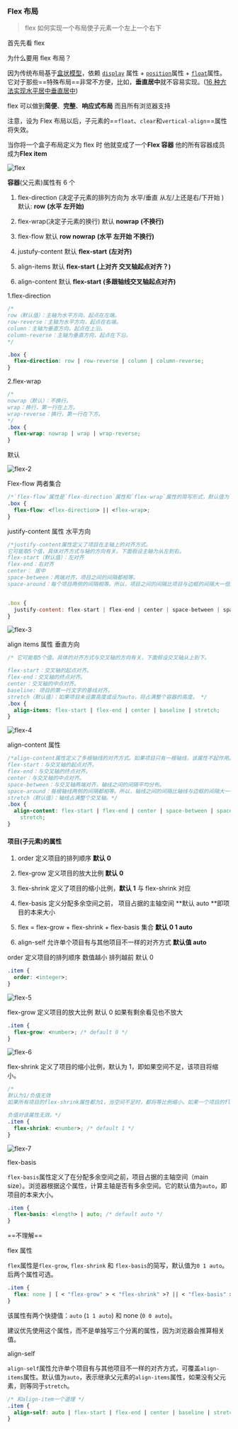 ### Flex 布局

> flex 如何实现一个布局使子元素一个左上一个右下

首先先看 flex

为什么要用 flex 布局？

因为传统布局基于[盒状模型](https://developer.mozilla.org/en-US/docs/Web/CSS/box_model)，依赖 [`display`](https://developer.mozilla.org/en-US/docs/Web/CSS/display) 属性 + [`position`](https://developer.mozilla.org/en-US/docs/Web/CSS/position)属性 + [`float`](https://developer.mozilla.org/en-US/docs/Web/CSS/float)属性。它对于那些==特殊布局==非常不方便，比如，**垂直居中**就不容易实现。([16 种方法实现水平居中垂直居中](https://juejin.im/post/6844903474879004680))

flex 可以做到**简便**、**完整**、**响应式布局** 而且所有浏览器支持

注意，设为 Flex 布局以后，子元素的==`float`、`clear`和`vertical-align`==属性将失效。

当你将一个盒子布局定义为 flex 时 他就变成了一个**Flex 容器** 他的所有容器成员成为**Flex item**

![flex](assets/flex-1.png)

**容器**(父元素)属性有 6 个

1. flex-direction (决定子元素的排列方向为 水平/垂直 从左/上还是右/下开始 ) 默认: **row** **(水平 左开始)**

2. flex-wrap(决定子元素的换行) 默认 **nowrap** **(不换行)**
3. flex-flow 默认 **row nowrap** **(水平 左开始 不换行)**
4. justufy-content 默认 **flex-start** **(左对齐)**
5. align-items 默认 **flex-start** **(上对齐 交叉轴起点对齐？)**
6. align-content 默认 **flex-start** **(多跟轴线交叉轴起点对齐)**

1.flex-direction

```css
/*
row（默认值）：主轴为水平方向，起点在左端。
row-reverse：主轴为水平方向，起点在右端。
column：主轴为垂直方向，起点在上沿。
column-reverse：主轴为垂直方向，起点在下沿。
*/

.box {
  flex-direction: row | row-reverse | column | column-reverse;
}
```

2.flex-wrap

```css
/*
nowrap（默认）：不换行。
wrap：换行，第一行在上方。
wrap-reverse：换行，第一行在下方。
*/
.box {
  flex-wrap: nowrap | wrap | wrap-reverse;
}
```

默认

![flex-2](assets/flex-2.png)

Flex-flow 两者集合

```css
/*`flex-flow`属性是`flex-direction`属性和`flex-wrap`属性的简写形式，默认值为`row nowrap`。*/
.box {
  flex-flow: <flex-direction> || <flex-wrap>;
}
```

justify-content 属性 水平方向

```javascript
/*justify-content属性定义了项目在主轴上的对齐方式。
它可能取5个值，具体对齐方式与轴的方向有关。下面假设主轴为从左到右。
flex-start（默认值）：左对齐
flex-end：右对齐
center： 居中
space-between：两端对齐，项目之间的间隔都相等。
space-around：每个项目两侧的间隔相等。所以，项目之间的间隔比项目与边框的间隔大一倍。*/


.box {
  justify-content: flex-start | flex-end | center | space-between | space-around;
}

```

![flex-3](assets/flex-3.png)

align items 属性 垂直方向

```css
/* 它可能取5个值。具体的对齐方式与交叉轴的方向有关，下面假设交叉轴从上到下。

flex-start：交叉轴的起点对齐。
flex-end：交叉轴的终点对齐。
center：交叉轴的中点对齐。
baseline: 项目的第一行文字的基线对齐。
stretch（默认值）：如果项目未设置高度或设为auto，将占满整个容器的高度。 */
.box {
  align-items: flex-start | flex-end | center | baseline | stretch;
}
```

![flex-4](assets/flex-4.png)

align-content 属性

```css
/*align-content属性定义了多根轴线的对齐方式。如果项目只有一根轴线，该属性不起作用。
flex-start：与交叉轴的起点对齐。
flex-end：与交叉轴的终点对齐。
center：与交叉轴的中点对齐。
space-between：与交叉轴两端对齐，轴线之间的间隔平均分布。
space-around：每根轴线两侧的间隔都相等。所以，轴线之间的间隔比轴线与边框的间隔大一倍。
stretch（默认值）：轴线占满整个交叉轴。*/
.box {
  align-content: flex-start | flex-end | center | space-between | space-around |
    stretch;
}
```

#### 项目(子元素)的属性

1. order 定义项目的排列顺序 **默认 0**

2. flex-grow 定义项目的放大比例 **默认 0**
3. flex-shrink 定义了项目的缩小比例，**默认 1** 与 flex-shrink 对应
4. flex-basis 定义分配多余空间之前， 项目占据的主轴空间 **默认 auto **即项目的本来大小
5. flex = flex-grow + flex-shrink + flex-basis 集合 **默认 0 1 auto**
6. align-self 允许单个项目有与其他项目不一样的对齐方式 **默认值 auto**

order 定义项目的排列顺序 数值越小 排列越前 默认 0

```css
.item {
  order: <integer>;
}
```

![flex-5](assets/flex-5.png)

flex-grow 定义项目的放大比例 默认 0 如果有剩余看见也不放大

```css
.item {
  flex-grow: <number>; /* default 0 */
}
```

![flex-6](assets/flex-6.png)

flex-shrink 定义了项目的缩小比例，默认为 1，即如果空间不足，该项目将缩小。

```css
/*
默认为1/负值无效
如果所有项目的flex-shrink属性都为1，当空间不足时，都将等比例缩小。如果一个项目的flex-shrink属性为0，其他项目都为1，则空间不足时，前者不缩小。

负值对该属性无效。*/
.item {
  flex-shrink: <number>; /* default 1 */
}
```

![flex-7](assets/flex-7.png)

flex-basis

`flex-basis`属性定义了在分配多余空间之前，项目占据的主轴空间（main size）。浏览器根据这个属性，计算主轴是否有多余空间。它的默认值为`auto`，即项目的本来大小。

```css
.item {
  flex-basis: <length> | auto; /* default auto */
}
```

==不理解==

flex 属性

`flex`属性是`flex-grow`, `flex-shrink` 和 `flex-basis`的简写，默认值为`0 1 auto`。后两个属性可选。

```css
.item {
  flex: none | [ < "flex-grow" > < "flex-shrink" >? || < "flex-basis" > ];
}
```

该属性有两个快捷值：`auto` (`1 1 auto`) 和 none (`0 0 auto`)。

建议优先使用这个属性，而不是单独写三个分离的属性，因为浏览器会推算相关值。

align-self

`align-self`属性允许单个项目有与其他项目不一样的对齐方式，可覆盖`align-items`属性。默认值为`auto`，表示继承父元素的`align-items`属性，如果没有父元素，则等同于`stretch`。

```css
/* 和align-item一个道理 */
.item {
  align-self: auto | flex-start | flex-end | center | baseline | stretch;
}
```

